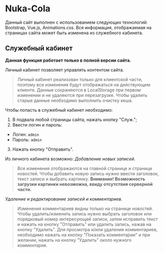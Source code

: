 # Nuka-Cola
Данный сайт выполнен с использованием следующих технологий: Bootstrap, Vue.js, Animations.css.
Вся информация, отображаемая на страницах сайта может быть изменена из служебного кабинета. 
## Служебный кабинет
**Данная функция работает только в полной версии сайта.**

Личный кабинет позволяет управлять контентом сайта. 
> Личный кабинет реализован только для клиентской части, поэтому все изменения будут отображаться на действующем клиенте. Данные сохраняются в LocalStorage при первом изменении и не удаляются при перезагрузке. Чтобы удалить старые данные необходимо выполнить очистку кеша.

Чтобы попасть в служебный кабинет необходимо: 
1. В подвала любой страницы сайта, нажать кнопку "Служ.";
2. Ввести логин и пароль:
  - Логин: `admin`
  - Пароль: `admin`
3. Нажать кнопку "Отправить".

Из личного кабинета возможно: 
*Добавление новых записей.*
> Все изменения отображаются на главной странице и странице новостей.
Чтобы добавить новую запись нужно ввести заголовок, текст записи и выбрать картинку.
**Внимание! Возможность загрузки картинки невозможна, ввиду отсутствия серверной части.**

*Удаление и редактирование записей и комментариев.*
> Изменения комментариев видны только на странице новостей.
Чтобы удалить/изменить запись нужно выбрать заголовок или порядковый номер интересующей записи, затем исправить текст и нажать на кнопку "Отправить" или удалить запись, нажав на кнопку "Удалить".
Для просмотра и/или удаления комментариев, необходимо нажать на кнопку "Показать комментарии" и при желании, нажать на кнопку "Удалить" около нужного комментария.
